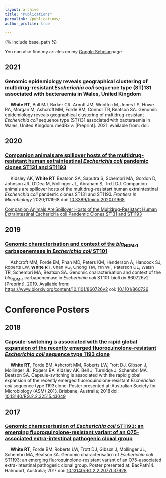 ```yaml
---
layout: archive
title: "Publications"
permalink: /publications/
author_profile: true

---
```


{% include base_path %}

  You can also find my articles on my [Google Scholar](https://scholar.google.com/citations?user=NwdWAb4AAAAJ&hl=en) page
  
## 2021

### Genomic epidemiology reveals geographical clustering of multidrug-resistant *Escherichia coli* sequence type (ST)131 associated with bacteraemia in Wales, United Kingdom

&emsp; **White RT**, Bull MJ, Barker CR, Arnott JM, Wootton M, Jones LS, Howe RA, Morgan M, Ashcroft MM, Forde BM, Connor TR, Beatson SA. Genomic epidemiology reveals geographical clustering of multidrug-resistant *Escherichia coli* sequence type (ST)131 associated with bacteraemia in Wales, United Kingdom. medRxiv:<Insert> [Preprint]. 2021. Available from: <Insert> doi: <Insert>
  
## 2020

### [Companion animals are spillover hosts of the multidrug-resistant human extraintestinal *Escherichia coli* pandemic clones ST131 and ST1193](https://doi.org/10.3389/fmicb.2020.01968)

&emsp; Kidsley AK, **White RT**, Beatson SA, Saputra S, Schembri MA, Gordon D, Johnson JR, O’Dea M, Mollinger JL, Abraham S, Trott DJ. Companion animals are spillover hosts of the multidrug-resistant human extraintestinal *Escherichia coli* pandemic clones ST131 and ST1193. *Frontiers in Microbiology* 2020;11:1968 doi: [10.3389/fmicb.2020.01968](https://doi.org/10.3389/fmicb.2020.01968) 

<span class="__dimensions_badge_embed__" data-doi="10.3389/fmicb.2020.01968" data-style="small_circle" data-hide-zero-citations="true"> <span data-badge-popover="right" data-badge-type="donut" data-doi="10.3389/fmicb.2020.01968" data-hide-no-mentions="true" class="altmetric-embed"> <a href="https://plu.mx/plum/a/?doi=10.3389%2Ffmicb.2020.01968" data-popup="right" data-size="medium" class="plumx-plum-print-popup" data-site="plum" data-hide-when-empty="true">Companion Animals Are Spillover Hosts of the Multidrug-Resistant Human Extraintestinal Escherichia coli Pandemic Clones ST131 and ST1193</a> </span>

## 2019

### [Genomic characterisation and context of the *bla*<sub>NDM-1</sub> carbapenemase in *Escherichia coli* ST101](https://doi.org/10.1101/860726)
  
&emsp; Ashcroft MM, Forde BM, Phan MD, Peters KM, Henderson A, Hancock SJ, Roberts LW, **White RT**, Chan KG, Chong TM, Yin WF, Paterson DL, Walsh TR, Schembri MA, Beatson SA. Genomic characterisation and context of the *bla*<sub>NDM-1</sub> carbapenemase in *Escherichia coli* ST101. bioRxiv:860726v2 [Preprint]. 2019. Available from: https://www.biorxiv.org/content/10.1101/860726v2 doi: [10.1101/860726](https://doi.org/10.1101/860726) 

<span class="__dimensions_badge_embed__" data-doi="10.1101/860726" data-style="small_circle" data-hide-zero-citations="true"> <span data-badge-popover="right" data-badge-type="donut" data-doi="10.1101/860726" data-hide-no-mentions="true" class="altmetric-embed"> </span>
  

Conference Posters
===================
  
## 2018

### [Capsule-switching is associated with the rapid global expansion of the recently emerged fluoroquinolone-resistant *Escherichia coli* sequence type 1193 clone](http://dx.doi.org/10.13140/RG.2.2.32515.43049)
  
&emsp; **White RT**, Forde BM, Ashcroft MM, Roberts LW, Trott DJ, Gibson J, Mollinger JL, Rogers BA, Kidsley AK, Bell J, Turnidge J, Schembri MA, Beatson SA. Capsule-switching is associated with the rapid global expansion of the recently emerged fluoroquinolone-resistant *Escherichia coli* sequence type 1193 clone. Poster presented at: Australian Society for Microbiology (ASM) 2018. Brisbane, Australia; 2018 doi: [10.13140/RG.2.2.32515.43049](http://dx.doi.org/10.13140/RG.2.2.32515.43049)

<span class="__dimensions_badge_embed__" data-doi="10.13140/RG.2.2.32515.43049" data-style="small_circle" data-hide-zero-citations="true"> <span data-badge-popover="right" data-badge-type="donut" data-doi="10.13140/RG.2.2.32515.43049" data-hide-no-mentions="true" class="altmetric-embed"> </span>
  
## 2017

### [Genomic characterisation of *Escherichia coli* ST1193: an emerging fluoroquinolone-resistant variant of an O75-associated extra-intestinal pathogenic clonal group](http://dx.doi.org/10.13140/RG.2.2.20771.37928)
  
&emsp; **White RT**, Forde BM, Roberts LW, Trott DJ, Gibson J, Mollinger JL, Schembri MA, Beatson SA. Genomic characterisation of *Escherichia coli* ST1193: an emerging fluoroquinolone-resistant variant of an O75-associated extra-intestinal pathogenic clonal group. Poster presented at: BacPath14. Hahndorf, Australia; 2017 doi: [10.13140/RG.2.2.20771.37928](http://dx.doi.org/10.13140/RG.2.2.20771.37928)
  
<span class="__dimensions_badge_embed__" data-doi="10.13140/RG.2.2.20771.37928" data-style="small_circle" data-hide-zero-citations="true"> <span data-badge-popover="right" data-badge-type="donut" data-doi="10.13140/RG.2.2.20771.37928" data-hide-no-mentions="true" class="altmetric-embed"> </span>
  
  
  
<script type='text/javascript' src='https://d1bxh8uas1mnw7.cloudfront.net/assets/embed.js'></script>
<script async src="https://badge.dimensions.ai/badge.js" charset="utf-8"></script>
<script type="text/javascript" src="//cdn.plu.mx/widget-popup.js"></script>
